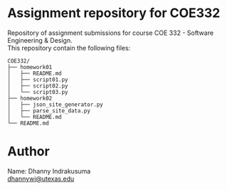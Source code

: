 # Assignment repository for COE332
Repository of assignment submissions for course COE 332 - Software Engineering & Design.
<br>
This repository contain the following files:
```
COE332/
├── homework01
│   ├── README.md
│   ├── script01.py
│   ├── script02.py
│   └── script03.py
├── homework02
│   ├── json_site_generator.py
│   ├── parse_site_data.py
│   └── README.md
└── README.md
```


# Author
Name: Dhanny Indrakusuma<br>
dhannywi@utexas.edu<br>
